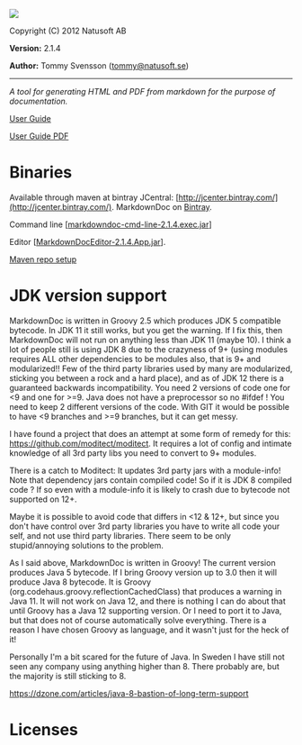 ![](http://download.natusoft.se/Images/MarkdownDoc/MarkdownDoc.png)

Copyright (C) 2012 Natusoft AB

__Version:__ 2.1.4

__Author:__ Tommy Svensson (tommy@natusoft.se)

----

_A tool for generating HTML and PDF from markdown for the purpose of documentation._

[User Guide](https://github.com/tombensve/MarkdownDoc/blob/master/Docs/MarkdownDoc-User-Guide.md)

[User Guide PDF](https://github.com/tombensve/MarkdownDoc/blob/master/Docs/MarkdownDoc-User-Guide.pdf)

# Binaries

Available through maven at bintray JCentral: [http://jcenter.bintray.com/](http://jcenter.bintray.com/).
MarkdownDoc on [Bintray](https://bintray.com/tommy/maven/MarkdownDoc/).

Command line \[[markdowndoc-cmd-line-2.1.4.exec.jar](http://dl.bintray.com/tommy/maven/se/natusoft/tools/doc/markdowndoc/markdowndoc-cmd-line/2.1.4/markdowndoc-cmd-line-2.1.4.exec.jar)\]


Editor \[[MarkdownDocEditor-2.1.4.App.jar](http://dl.bintray.com/tommy/maven/se/natusoft/tools/doc/markdowndoc/MarkdownDocEditor/2.1.4/MarkdownDocEditor-2.1.4.App.jar)\].

[Maven repo setup](https://github.com/tombensve/CommonStuff/blob/master/docs/MavenRepository.md)

# JDK version support

MarkdownDoc is written in Groovy 2.5 which produces JDK 5 compatible bytecode. In JDK 11 it still works, but you get the warning. If I fix this, then MarkdownDoc will not run on anything less than JDK 11 (maybe 10). I think a lot of people still is using JDK 8 due to the crazyness of 9+ (using modules requires ALL other dependencies to be modules also, that is 9+ and modularized!! Few of the third party libraries used by many are modularized, sticking you between a rock and a hard place), and as of JDK 12 there is a guaranteed backwards incompatibility. You need 2 versions of code one for \<9 and one for \>=9. Java does not have a preprocessor so no #ifdef ! You need to keep 2 different versions of the code. With GIT it would be possible to have \<9 branches and \>=9 branches, but it can get messy.

I have found a project that does an attempt at some form of remedy for this: <https://github.com/moditect/moditect>. It requires a lot of config and intimate knowledge of all 3rd party libs you need to convert to 9+ modules.

There is a catch to Moditect: It updates 3rd party jars with a module-info! Note that dependency jars contain compiled code! So if it is JDK 8 compiled code ? If so even with a module-info it is likely to crash due to bytecode not supported on 12+. 

Maybe it is possible to avoid code that differs in <12 & 12+, but since you don't have control over 3rd party libraries you have to write all code your self, and not use third party libraries. There seem to be only stupid/annoying solutions to the problem. 

As I said above, MarkdownDoc is written in Groovy! The current version produces Java 5 bytecode. If I bring Groovy version up to 3.0 then it will produce Java 8 bytecode. It is Groovy (org.codehaus.groovy.reflectionCachedClass) that produces a warning in Java 11. It will not work on Java 12, and there is nothing I can do about that until Groovy has a Java 12 supporting version. Or I need to port it to Java, but that does not of course automatically solve everything. There is a reason I have chosen Groovy as language, and it wasn't just for the heck of it!

Personally I'm a bit scared for the future of Java. In Sweden I have still not seen any company using anything higher than 8. There probably are, but the majority is still sticking to 8.

<https://dzone.com/articles/java-8-bastion-of-long-term-support>

# Licenses


